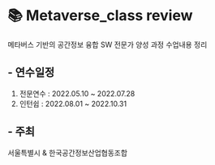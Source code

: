 # :books: Metaverse_class review
메타버스 기반의 공간정보 융합 SW 전문가 양성 과정 수업내용 정리

## - 연수일정
1. 전문연수 : 2022.05.10 ~ 2022.07.28
2. 인턴쉽 : 2022.08.01 ~ 2022.10.31

## - 주최
서울특별시 & 한국공간정보산업협동조합
